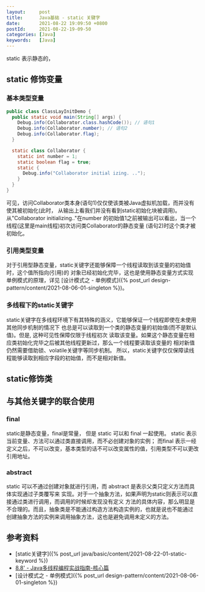 ```yaml
---
layout:     post
title:      Java基础 - static 关键字
date:       2021-08-22 19:09:50 +0800
postId:     2021-08-22-19-09-50
categories: [Java]
keywords:   [Java]
---
```


static 表示静态的，


## static 修饰变量
### 基本类型变量

```java
public class ClassLayInitDemo {
  public static void main(String[] args) {
    Debug.info(Collaborator.class.hashCode()); // 语句1
    Debug.info(Collaborator.number); // 语句2
    Debug.info(Collaborator.flag);
  }

  static class Collaborator {
    static int number = 1;
    static boolean flag = true;
    static {
      Debug.info("Collaborator initial izing. ..");
    }
  }
}
```

可见，访问Collaborator类本身(语句1)仅仅使该类被Java虚拟机加载，而并没有使其被初始化(此时，
从输出上看我们并没有看到static初始化块被调用)。从"Collaborator initializing.."在number
的初始值1之前被输出可以看出，当一个线程(这里是main线程)初次访问类Collaborator的静态变量
(语句2)时这个类才被初始化。

### 引用类型变量

对于引用型静态变量，static关键字还能够保障一个线程读取到该变量的初始值时，这个值所指向(引用)的
对象已经初始化完毕，这也是使用静态变量方式实现单例模式的原理，详见
[设计模式之 - 单例模式]({% post_url design-pattern/content/2021-08-06-01-singleton %})。

### 多线程下的static关键字

static关键字在多线程环境下有其特殊的涵义，它能够保证一个线程即使在未使用其他同步机制的情况下
也总是可以读取到一个类的静态变量的初始值(而不是默认值)。但是, 这种可见性保障仅限于线程初次
读取该变量。如果这个静态变量在相应类初始化完毕之后被其他线程更新过，那么一个线程要读取该变量的
相对新值仍然需要借助锁、volatile关键字等同步机制。
所以，static关键字仅仅保障读线程能够读取到相应字段的初始值，而不是相对新值。

## static修饰类

## 与其他关键字的联合使用

### final 
static是静态变量，final是常量， 但是 static 可以和 final 一起使用。
static 表示当前变量、方法可以通过类直接调用，而不必创建对象的实例；
而final 表示一经定义之后，不可以改变，基本类型的话不可以改变属性的值，引用类型不可以更改引用地址。

### abstract
static 可以不通过创建对象就进行引用，而 abstract 是表示父类只定义方法而具体实现通过子类覆写来
实现。对于一个抽象方法，如果声明为static则表示可以直接通过类进行调用，而调用的时候却发现没有定义
方法的具体内容，那么明显是不合理的。而且，抽象类是不能通过构造方法构造实例的，也就是说也不能通过
创建抽象方法的实例来调用抽象方法，这也是避免调用未定义的方法。

## 参考资料
* [static关键字]({% post_url java/basic/content/2021-08-22-01-static-keyword %})
* [8.8' - Java多线程编程实战指南-核心篇](https://book.douban.com/subject/27034721/)
* [设计模式之 - 单例模式]({% post_url design-pattern/content/2021-08-06-01-singleton %})
